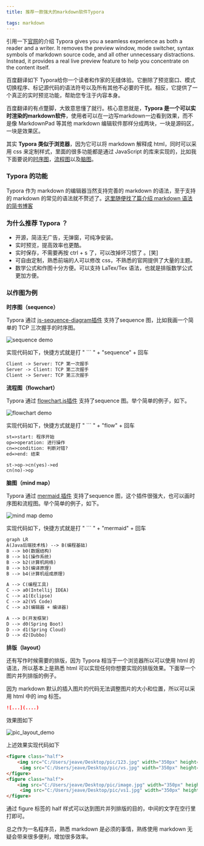 ```yaml
---
title: 推荐一款强大的markdown软件Typora

tags: markdown
---
```


引用一下[官网](https://www.typora.io/)的介绍
Typora gives you a seamless experience as both a reader and a writer. It removes the preview window, mode switcher, syntax symbols of markdown source code, and all other unnecessary distractions. Instead, it provides a real live preview feature to help you concentrate on the content itself.

<!-- more -->

百度翻译如下
Typora给你一个读者和作家的无缝体验。它删除了预览窗口、模式切换程序、标记源代码的语法符号以及所有其他不必要的干扰。相反，它提供了一个真正的实时预览功能，帮助您专注于内容本身。

百度翻译的有点蹩脚，大致意思懂了就行。核心意思就是，**Typora 是一个可以实时渲染的markdown软件**，使用者可以在一边写markdown一边看到效果，而不是像 MarkdownPad 等其他 markdown 编辑软件那样分成两块，一块是源码区，一块是效果区。

其实 **Typora 类似于浏览器**，因为它可以将 markdown 解释成 html，同时可以采用 css 来定制样式，里面的很多功能都是通过 JavaScript 的库来实现的，比如我下面要说的<u>时序图</u>，<u>流程图</u>以及<u>脑图</u>。

### Typora 的功能

Typora 作为 markdown 的编辑器当然支持完善的 markdown 的语法，至于支持的 markdown 的常见的语法就不赘述了。[这里随便找了篇介绍 markdown 语法的简书博客](https://www.jianshu.com/p/191d1e21f7ed/)

### 为什么推荐 Typora ？ 

- 开源，简洁无广告，无弹窗，可纯净安装。
- 实时预览，提高效率也更酷。
- 实时保存，不需要再按 ctrl + s 了，可以改掉坏习惯了 。[笑]
- 可自由定制，熟悉前端的人可以修改 css，不熟悉的官网提供了大量的主题。
- 数学公式和作图十分方便。可以支持 LaTex/Tex 语法，也就是排版数学公式更加方便。

### 以作图为例

**时序图（sequence）**

Typora 通过 [js-sequence-diagram插件](https://bramp.github.io/js-sequence-diagrams/) 支持了sequence 图，比如我画一个简单的 TCP 三次握手的时序图。

![sequence demo](sequence.png)



实现代码如下，快捷方式就是打 " ``` "  + "sequence" + 回车  



```markdown
Client -> Server: TCP 第一次握手
Server -> Client: TCP 第二次握手
Client -> Server: TCP 第三次握手
```



**流程图（flowchart）**

Typora 通过 [flowchart.js插件](http://flowchart.js.org/) 支持了sequence 图。举个简单的例子，如下。

![flowchart demo](flowchart.png)



实现代码如下，快捷方式就是打 " ``` "  + "flow" + 回车  



``` markdown
st=>start: 程序开始
op=>operation: 进行操作
cn=>condition: 判断对错?
ed=>end: 结束

st->op->cn(yes)->ed
cn(no)->op
```





**脑图（mind map）**

Typora 通过 [mermaid 插件](https://mermaid-js.github.io/mermaid/#/) 支持了sequence 图，这个插件很强大，也可以画时序图和流程图。举个简单的例子，如下。

![mind map demo](mindmap1.png)



实现代码如下，快捷方式就是打 " ``` "  + "mermaid" + 回车  



```markdown
graph LR
A(Java后端技术栈) --> B(编程基础)
B --> b0(数据结构)
B --> b1(操作系统)
B --> b2(计算机网络)
B --> b3(编译原理)
B --> b4(计算机组成原理)

A --> C(编程工具)
C --> a0(Intellij IDEA)
C --> a1(Eclipse)
C --> a2(VS Code)
C --> a3(编辑器 + 编译器)

A --> D(开发框架)
D --> d0(Spring Boot)
D --> d1(Spring Cloud)
D --> d2(Dubbo)
```



**排版（layout）**

还有写作时候需要的排版，因为 Typora 相当于一个浏览器所以可以使用 html 的语法，所以基本上是熟悉 html 可以实现任何你想要实现的排版效果。下面举一个图片并列排版的例子。

因为 markdown 默认的插入图片的代码无法调整图片的大小和位置，所以可以采用 html 中的 img 标签。

```markdown
![...](....)
```

效果图如下

![pic_layout_demo](pic_layout_demo.png)

上述效果实现代码如下

```html
<figure class="half">
    <img src="C:/Users/jeave/Desktop/pic/123.jpg" width="350px" height="300px">
     <img src="C:/Users/jeave/Desktop/pic/vs.jpg" width="350px" height="300px">
</figure>
<figure class="half">
    <img src="C:/Users/jeave/Desktop/pic/image.jpg" width="350px" height="300px">
     <img src="C:/Users/jeave/Desktop/pic/vs1.jpg" width="350px" height="300px">
</figure>
```

通过 figure 标签的 half 样式可以达到图片并列排版的目的，中间的文字在空行里打即可。



总之作为一名程序员，熟悉 markdown 是必须的事情，熟练使用 markdown 无疑会带来很多便利，增加很多效率。

